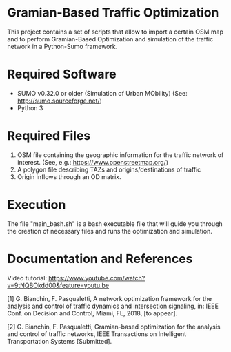 # Gramian-Based Traffic Optimization

This project contains a set of scripts that allow to import a certain OSM map and to perform 
Gramian-Based Optimization and simulation of the traffic network in a Python-Sumo framework.

# Required Software
* SUMO v0.32.0 or older (Simulation of Urban MObility)
  (See: http://sumo.sourceforge.net/)
* Python 3

# Required Files
1) OSM file containing the geographic information for the traffic network of interest.
   (See, e.g.: https://www.openstreetmap.org/)
2) A polygon file describing TAZs and origins/destinations of traffic
3) Origin inflows through an OD matrix.

# Execution
The file "main_bash.sh" is a bash executable file that will guide you through the creation of
necessary files and runs the optimization and simulation.


# Documentation and References
Video tutorial: https://www.youtube.com/watch?v=9tNQBOkdd00&feature=youtu.be

[1] G. Bianchin, F. Pasqualetti, A network optimization framework for the analysis and control of traffic dynamics and intersection signaling, in: IEEE Conf. on Decision and Control, Miami, FL, 2018, [to appear].

[2] G. Bianchin, F. Pasqualetti, Gramian-based optimization for the analysis and control of traffic networks, IEEE Transactions on Intelligent Transportation Systems [Submitted].
